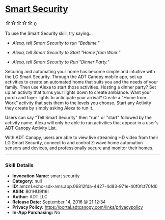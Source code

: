 # [Smart Security](http://alexa.amazon.com/#skills/amzn1.echo-sdk-ams.app.06812fda-4427-4d83-971e-40f0fcf70fd0)
![0 stars](../../images/ic_star_border_black_18dp_1x.png)![0 stars](../../images/ic_star_border_black_18dp_1x.png)![0 stars](../../images/ic_star_border_black_18dp_1x.png)![0 stars](../../images/ic_star_border_black_18dp_1x.png)![0 stars](../../images/ic_star_border_black_18dp_1x.png) 0

To use the Smart Security skill, try saying...

* *Alexa, tell Smart Security to run "Bedtime."*

* *Alexa, tell Smart Security to Start "Home from Work."*

* *Alexa, tell Smart Security to Run "Dinner Party."*

Securing and automating your home has become simple and intuitive with the LG Smart Security. Through the ADT Canopy mobile app, set up activities to create an automated home that suits you and the needs of your family. Then use Alexa to start those activities. Hosting a dinner party? Set up an activity that turns your lights down to create ambiance. Want your porch and foyer lights to anticipate your arrival? Create a "Home from Work" activity that sets them to the levels you choose. Start any Activity they create by simply asking Alexa to run it. 

Users can say "Tell Smart Security" then "run" or "start" followed by the activity name. Alexa will only be able to run activities that appear in a user's ADT Canopy Activity List.

With ADT Canopy, users are able to view live streaming HD video from their LG Smart Security, connect to and control Z-wave home automation sensors and devices, and professionally secure and monitor their homes.

***

### Skill Details

* **Invocation Name:** smart security
* **Category:** null
* **ID:** amzn1.echo-sdk-ams.app.06812fda-4427-4d83-971e-40f0fcf70fd0
* **ASIN:** B01HU9I16I
* **Author:** ADT LLC
* **Release Date:** September 14, 2016 @ 21:12:34
* **Privacy Policy:** https://portal.adtcanopy.com/links/privacypolicy
* **In-App Purchasing:** No
